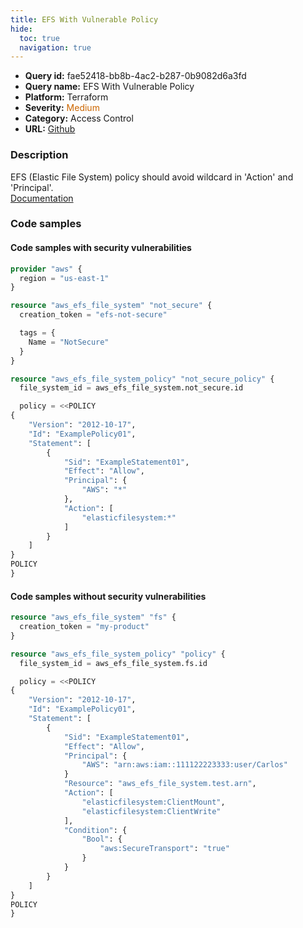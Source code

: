 ```yaml
---
title: EFS With Vulnerable Policy
hide:
  toc: true
  navigation: true
---
```


<style>
  .highlight .hll {
    background-color: #ff171742;
  }
  .md-content {
    max-width: 1100px;
    margin: 0 auto;
  }
</style>

-   **Query id:** fae52418-bb8b-4ac2-b287-0b9082d6a3fd
-   **Query name:** EFS With Vulnerable Policy
-   **Platform:** Terraform
-   **Severity:** <span style="color:#C60">Medium</span>
-   **Category:** Access Control
-   **URL:** [Github](https://github.com/Checkmarx/kics/tree/master/assets/queries/terraform/aws/efs_with_vulnerable_policy)

### Description
EFS (Elastic File System) policy should avoid wildcard in 'Action' and 'Principal'.<br>
[Documentation](https://registry.terraform.io/providers/hashicorp/aws/latest/docs/resources/efs_file_system_policy#policy)

### Code samples
#### Code samples with security vulnerabilities
```tf title="Positive test num. 1 - tf file" hl_lines="16"
provider "aws" {
  region = "us-east-1"
}

resource "aws_efs_file_system" "not_secure" {
  creation_token = "efs-not-secure"

  tags = {
    Name = "NotSecure"
  }
}

resource "aws_efs_file_system_policy" "not_secure_policy" {
  file_system_id = aws_efs_file_system.not_secure.id

  policy = <<POLICY
{
    "Version": "2012-10-17",
    "Id": "ExamplePolicy01",
    "Statement": [
        {
            "Sid": "ExampleStatement01",
            "Effect": "Allow",
            "Principal": {
                "AWS": "*"
            },
            "Action": [
                "elasticfilesystem:*"
            ]
        }
    ]
}
POLICY
}

```


#### Code samples without security vulnerabilities
```tf title="Negative test num. 1 - tf file"
resource "aws_efs_file_system" "fs" {
  creation_token = "my-product"
}

resource "aws_efs_file_system_policy" "policy" {
  file_system_id = aws_efs_file_system.fs.id

  policy = <<POLICY
{
    "Version": "2012-10-17",
    "Id": "ExamplePolicy01",
    "Statement": [
        {
            "Sid": "ExampleStatement01",
            "Effect": "Allow",
            "Principal": {
                "AWS": "arn:aws:iam::111122223333:user/Carlos"
            }
            "Resource": "aws_efs_file_system.test.arn",
            "Action": [
                "elasticfilesystem:ClientMount",
                "elasticfilesystem:ClientWrite"
            ],
            "Condition": {
                "Bool": {
                    "aws:SecureTransport": "true"
                }
            }
        }
    ]
}
POLICY
}

```
